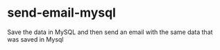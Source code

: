 # send-email-mysql
Save the data in MySQL and then send an email with the same data that was saved in Mysql
